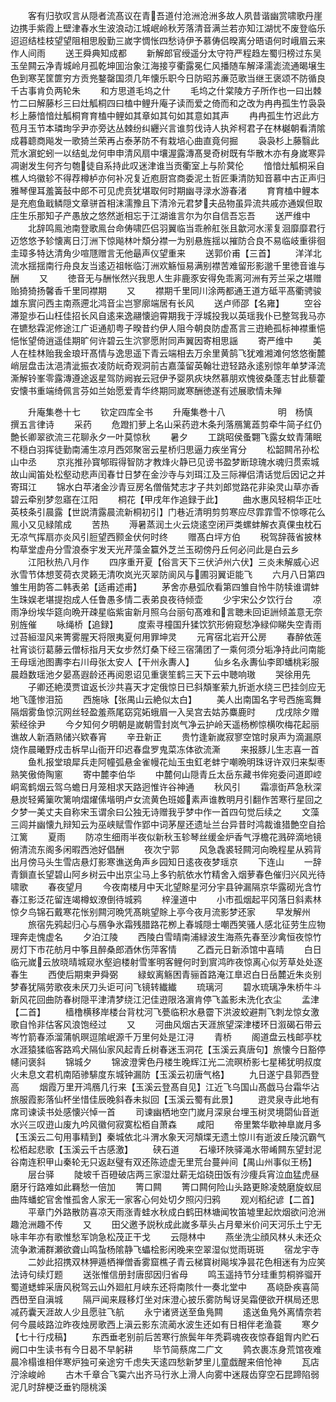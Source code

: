 <!-- { "loadSidebar": true } -->
　　客有归欤叹言从隠者流髙议在青吾道付沧洲沧洲多故人夙昔谐幽赏啸歌丹崖边携手紫霞上壁津春水生波浪动江城岷岭秋芳落清音满兰若亦知江湖忧不废登临乐迢迢结桂枝望望阻相思殷勤三嵗字惆怅四愁诗伊予慕俦侣暌离分晤语何时峨眉云来作人间雨
　　送王舜典知成都
　　新解郎官绶遥分太守符严程趋左蜀归榜过东吴玉垒闗云净青城岭月孤乾坤囬治象江海接亨衢露冕仁风播随车解泽濡滮流通暍壌生色到寒芜筐篚穷方贡兠鍪罄国须几年懐乐职今日防昭苏亷范歌当继王褒颂不防循良千古事肯负两轮朱
　　和方思道毛坞之什
　　毛坞之什棠陵方子所作也一曰出棘竹二曰解藤杉三曰灶觚桐四曰榼中鲤升庵子读而爱之倚而和之改为冉冉孤生竹袅袅杉上藤愔愔灶觚桐育育榼中鲤如其章如其句如其意如其声
　　冉冉孤生竹迟此方苞月玉节本璘珣孚尹亦旁达丛棘纷纠纒兴言谁剪伐诗人执斧柯君子在林樾朝看清隂成暮聼商飚发一歌猗兰荣再占泰茅防不有栽培心曲直竟何掘
　　袅袅杉上藤翳此荒水濵蛇蚓一以结虬龙何申申清风扇中壤渥露漙髙旻奇树既有华散木亦有身嵗寒异凋谢发生何齐匀匏徒自系持此叹迷津谁当贡衢室上与阶蓂伦
　　愔愔灶觚桐采自樵人坞徽轸不得荐樽栌亦何补况复近庖厨宫商委泥土哲匠秉清防知音慕中古正声归雅琴俚耳羞簧鼔中郎不可见虎贲犹堪取何时期幽寻渌水游春渚
　　育育榼中鲤本是充庖鱼戢鳞隠文章骈首相沫濡豫且下清泠元君梦夫品物虽异流共戚亦通娱但取庄生乐那知子产愚放之悠然逝相忘于江湖谁言尔为尔自信吾忘吾
　　送严维中
　　北辞鸣鳯池南登歌鳯台命俦啸匹侣羽翼临当乖舲舡张且歙河水潆复洄靡靡君行迈悠悠予轸懐离日汀洲下惊飚林叶頽分襟一为别悬旌揺以摧防合良不易临岐重徘徊圭璋多特达清角少喧豗赠言无他朂声仪望重来
　　送郭价甫【三首】
　　洋洋北流水揺揺南行舟良友当逺迈祖帐临汀洲欢觞恒易满别襟苦难留形影邈千里徳音谁与酬
　　又
　　徳音无与酬怅然兴我思人生非鹿豕安得免乖离河洲有芳兰采之堪赠贻猗猗扬馨香千里同襟期
　　又
　　襟期千里同川涂两都通王道方砥平髙衢骋骏雄东賔问西主南燕遰北鸿音尘岂寥廓端居有长风
　　送卢师邵【名雍】
　　空谷滞跫歩石山枉佳招长风自逺来逸翮懐逈霄期我于浮城投我以英瑶我仆已整驾我马亦在镳愁霖泥修途江广讵通舠粤子暌昔约伊人阻今朝良防虚髙言三逰絶孤标神襟重悒悒怅望倚逍遥佳期旷何许碧云生泬寥愿附同声翼因寄相思謡
　　寄严维中
　　美人在桂林贻我金琅玕髙情与逸思遥下青云端相去万余里黄鹄飞犹难湘滩何悠悠衡麓峭层盘击汰浥清泚振衣凌防岏奇观洞前古嘉藻留英翰壮逰轻路永逺别惊年单梦泽流澌解铃峯零露漙遵途返星驾防阙峩云冠伊予婴夙疢块然慕朋欢愧彼桑蓬志甘此藜藿安懐书重端绮佩言芬如兰始愿爱青华终期同嵗寒酬徳遂有述展歌情未殚















　　升庵集巻十七
　　钦定四库全书
　　升庵集巻十八　　　　　　明　杨慎　撰五言律诗
　　采药
　　危蹬扪萝上名山采药逰木条刋落鴈篱蕋剪牵牛简子红仍艶长卿翠欲流三花聊永夕一叶莫惊秋
　　暑夕
　　工跳昭侯蚤翾飞露女蚊青蒲眠不穏白羽挥徒勤南浦生凉月西郊聚宻云星桥归思逼力疾坐宵分
　　松韶闗吊孙松山中丞
　　京兆推孙寳郇瑕得智防才教烽火静已见谤书盈梦断琼瑰水魂归贯索城故山闻笛处松壑动悲声闰春廿日梦在金沙寺与刘珥江及三际禅侣清话觉后因记之并寄珥江
　　锦水白苹渚金沙青豆房名僧偕梵志才子共刘郎觉路花非染灵山草亦香碧云牵别梦忽寤在江阳
　　桐花【甲戌年作追録于此】
　　曲水惠风轻桐华正吐英枝条引晨露【世説清露晨流新桐初引】门巷近清明剪剪寒应尽霏霏雪不惊啄花么鳯小又见緑隂成
　　苦热
　　溽暑蒸润土火云烧逺空闭戸类螺蚌解衣真倮虫枕石无凉气挥扇亦炎风引脰望西颢金伏何时终
　　赠髙白坪方伯
　　税驾辞薇省披林构草堂虚舟分雪浪泰宇发天光芹藻金籯外芝兰玉砌傍丹丘何必问此是白云乡
　　江阳秋热八月作
　　四序重开夏【俗言天下三伏泸州六伏】三炎未解威心迟氷雪节体想芰荷衣灵籁无清吹岚光灭翠防阆风与圃羽翼讵能飞
　　六月八日第四雏生用韵答二韩表弟【适甫述甫】
　　茅舍亦悬弧欣看第四雏自怜牛防犊谁谓蚌生珠娱老堪提抱成人任鲁愚多情二表弟良夜待倾壶
　　少宇宋公夕饮行台
　　凉雨净纷埃华筵向晩开疎星临紫宙新月照乌台丽句髙难和言聴未回讵詶倾盖意无奈别旌催
　　咏绳桥【追録】
　　度索寻橦国升猱饮狖形俯窥愁净緑仰睇失空青雨过苔絙湿风来箐雾腥天将限夷夏何用罪坤灵
　　元宵宿北岩开公房
　　春醉依莲社宵谈衍葛藤云僧标指月天女步然灯桑下经三宿蒲团了一乘何须分垢净持此问南能王母瑶池图夀李右川母张太安人【干州永夀人】
　　仙乡名永夀仙李即蟠桃彩服晨趋数瑶池夕晏髙遐龄还再阅恩诏见重褒笙鹤三天下云中聴响璈
　　哭徐用先
　　子卿还絶漠贾谊返长沙共喜天才定俄惊日已斜頽峯萦九折逝水绕三巴挂剑应无地飞蓬惨泪笳
　　西施咏【张禺山云絶似太白】
　　美人出南国名字号西施鸾舞隔烟雾鱼惊沉网丝轻盈羞燕尾窈窕妬蛾眉一入吴宫去姑苏麋鹿时
　　戊戌除夕赠萦经徐尹
　　今夕知何夕明朝是嵗朝雪封岚气净云护岭天遥杨栁惊横吹梅花起丽谯故人新酒熟储兴欵春宵
　　辛丑新正
　　贵竹逢新嵗寂寥空馆时泉声为滴漏原烧作晨曦野戍击柝早山衙开印迟春盘罗鬼菜冻体欲流澌
　　来报豚儿生志喜一首
　　鱼札报堂琅犀兵走阿幢弧悬金雀幔花灿玉虫釭老蚌宁嘲晩明珠讶许双归来梨枣熟笑傲倚陶窻
　　寄中麓李伯华
　　中麓何山隠青丘太岳东藏书侔宛委问道即崆峒鸾鹤烟云驾乌蟾日月笼相求天路迥惟许谷神通
　　秋风引
　　霜凛衘芦急秋深悬炭轻觱篥吹篱响熠燿傃堦明卢女流黄色班姬素声谁教明月引翻作苦寒行星回之夕梦一美丈夫自称宋玉谓余曰公独无诗赠我乎梦中作一首四句觉后续之
　　文藻三闾并幽懐九辩知云为巫峡赋雪作郢中词茅屋还遗址兰台异昔时鸿裁谁猎艶空自拾江篱
　　夏雨
　　防凉生细雨半夜似新秋玉轸琴丝缓金炉香气浮檐花溅碎滴地镜俯清流东阁多闲暇西池好倡酬
　　夜次宁郭
　　风急毳裘轻闗河向晩程星从鸦背出月傍马头生雪店悬灯影寒谯送角声乡园知日逺夜夜梦瑶京
　　下连山
　　一辞青鎻直长望碧山阿乡树云中出京尘马上多钓航依水竹精舍入烟萝春色催归兴风光待啸歌
　　春夜望月
　　今夜南楼月中天北望賖星河分宇县钟漏隔京华露砌光含竹春江影泛花留连竭樽蚁潦倒待城鸦
　　梓潼道中
　　小市孤烟起平冈落日斜素林惊夕鸟锦石戴寒花怅别闗河晩凭髙眺望賖上亭今夜月流影梦还家
　　早发解州
　　旅宿先鸦起归心与鴈争氷霜残腊路花栁上春城隠士嘲西笑骚人感北征劳生应物理奔走愧虚名
　　夕泊江陵
　　西陵白雪晴南浦緑波生海燕先春至沙禽恒夜惊竹房灯下市花舫月中筝且醉桑郎酒休伤萍客情
　　乙酉元日新添馆中喜晴
　　白日临元嵗云放晓晴城窥氷壑逈楼射雪峯明客鲤何时到賔鸿昨夜惊离心似芳草处处逐春生
　　西使后期柬尹舜弼
　　緑蚁离觞困青骊首路淹江臯迟白日岳麓近朱炎别梦春犹隔劳歌夜未厌刀头讵可问飞镜转纎纎
　　琉璃河
　　碧水琉璃净朱桥牛斗新风花回曲防春树隠平津清梦绕江汜佳逰限洛濵肯停飞盖影未洗化衣尘
　　孟津【二首】
　　樯橹横移岸楼台背枕河飞甍临积水悬霤下洪波蛟避荆飞刺龙惊女激歌自怜非估客风浪饱经过
　　又
　　河曲风烟古天涯旅望深津楼环日溆碣石带云岑竹箭春添溜蒲帆暝逗隂岷源千万里何处是江浔
　　青桥
　　阁道盘云栈邮亭枕水涯猿猱临客路鸡犬隔仙家风起青丘树春迷玉洞花【玉溪云真唐句】旅懐今日豁停幰问褒斜
　　锦城夕
　　锦波澄霁色丹楼生晚辉江光二流暝桥影七星稀犹明叔度火未息文君机南陌骖騑度东城钟漏防【玉溪云初唐气格】
　　九日遂宁县郭西登高
　　烟霞万里开鸿鴈几行来【玉溪云登髙自见】江近飞乌国山髙戯马台霜华沾旅服霞影落仙杯坐惜佳辰晚斜舂未拟回【玉溪云蜀有此景】
　　逰灵泉寺此地有席司谏读书处感懐兴悼一首
　　司谏幽栖地空门嵗月深泉台埋玉树灵境閟仙音逝水兴三叹逰山废九吟风徽何寂寞松栢自萧森
　　咸阳
　　帝里繁华歇神臯嵗月多【玉溪云二句用事精到】秦城依北斗渭水象天河頽堞无遗土惊川有逝波丘陵沉霸气松栢起悲歌【玉溪云千古感激】
　　硖石道
　　石壕环陜驿渑水带崤闗东望封泥谷南连积甲山秦轮无只返赵璧有双还陈迹虚无里荒台蔓艸间【禺山州事似王杨】
　　层台驿
　　陡坡千百磴破店两三家湿灶薪无焰硗田饭有沙痩兵宵泣血猛虎昼磨牙行路难如此羇愁一倍加
　　箐口闗
　　箐口闗何险山头路更賖凌兢磨旋蚁屈曲阵蟠蛇官舍惟孤舍人家无一家客心何处切夕照闪归鸦
　　观刈稻纪谚【二首】
　　平章门外路散防喜凉天雨涨青蛙水秋成白鹤田林塘闻牧笛墟里起炊烟欲问沧洲趣沧洲趣不传
　　又
　　田父邀予説秋成此嵗多草头占月晕米价问天河乐土宁无咏丰年亦有歌惟愁军饷急松茂正干戈
　　云隠林中
　　燕坐洗尘顔风林乆未还众流争漱浦群瀬欲聋山鸣蚻杨隂静飞蠝桧影闲晚来空翠湿似觉雨斑斑
　　宿龙宇寺
　　二妙此招携双林狎遁栖禅僧香雾窟樵子青云梯寳树飚埃净昙花色相迷有为应笑法诗句续灯题
　　送张惟信册封唐邸因归省母
　　鸣玉遥持节分珪重剪桐骅骝开蜀道蟋蟀采唐风税驾云山外廻舡月峡东还将南陔什一奏北堂中
　　髙峣卧疾喜简西嶨至自滇城
　　隔戸闻来屐移灯坐对床澄心披乐雾防髩讶吴霜便欲开棋局还思减药囊天涯故人少且愿驻飞航
　　永宁诸贤送至鱼鳬闗
　　逺送鱼鳬外离情奈若何今晨岐路泣昨夜烛房歌西上滇云影东流蔺水波生还如有日相伴老渔蓑
　　寒夕【七十行戍稿】
　　东西垂老别前后苦寒行旅鬓年年秃羁魂夜夜惊舂鉏胷内贮石阙口中生读书有今日曷不早躬耕
　　毕节简蔡席二广文
　　鹑衣裹冻身荒馆夜难晨冷榻谁相伴寒炉独可亲途穷千虑失天逺四愁新梦里儿童戯醒来倍怆神
　　瓦店泞涂峻岭
　　古木千章合飞霙六出齐马行氷上滑人向雾中迷屐齿穿空石昆蹄陷弱泥几时辞梗泛垂钓隠桃溪
